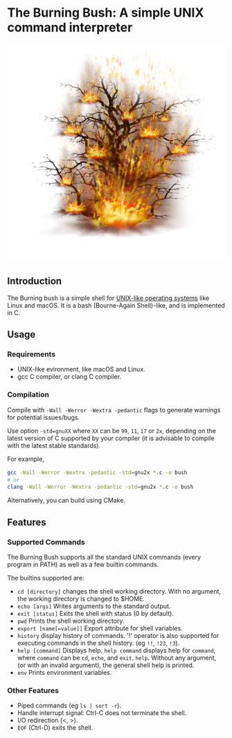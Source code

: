 # The Burning Bush: A simple UNIX command interpreter

![The Burning Bush](./media/burning_bush.png "The Burning Bush")

## Introduction

The Burning bush is a simple shell for
[UNIX-like operating systems](https://en.wikipedia.org/wiki/List_of_Unix_systems#Unix-like_operating_systems)
like Linux and macOS.
It is a bash (Bourne-Again Shell)-like, and is implemented in C.

## Usage

### Requirements

* UNIX-like evironment, like macOS and Linux.
* gcc C compiler, or clang C compiler.

### Compilation

Compile with `-Wall -Werror -Wextra -pedantic` flags to generate warnings for potential issues/bugs.

Use option `-std=gnuXX` where `XX` can be `99`, `11`, `17` or `2x`, depending on the
latest version of C supported by your compiler
(it is advisable to compile with the latest stable standards).

For example,

```zsh
gcc -Wall -Werror -Wextra -pedantic -std=gnu2x *.c -o bush
# or
clang -Wall -Werror -Wextra -pedantic -std=gnu2x *.c -o bush
```

Alternatively, you can build using CMake.

## Features

### Supported Commands

The Burning Bush supports all the standard UNIX commands (every program in PATH)
as well as a few builtin commands.

The builtins supported are:

* `cd [directory]`
changes the shell working directory. With no argument, the working directory
is changed to $HOME.
* `echo [args]`
Writes arguments to the standard output.
* `exit [status]`
Exits the shell with status (0 by default).
* `pwd`
Prints the shell working directory.
* `export [name[=value]]`
Export attribute for shell variables.
* `history`
display history of commands. '!' operator is also supported for executing
commands in the shell history. (eg `!!`, `!23`, `!3`).
* `help [command]`
Displays help. `help command` displays help for `command`, where `command`
can be `cd`, `echo`, and `exit`. `help`.
Without any argument, (or with an invalid argument),
the general shell help is printed.
* `env`
Prints environment variables.

### Other Features

* Piped commands (eg `ls | sort -r`).
* Handle interrupt signal: Ctrl-C does not terminate the shell.
* I/O redirection (<, >).
* `EOF` (Ctrl-D) exits the shell.
